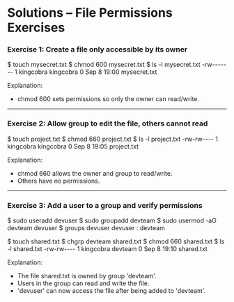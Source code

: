 # Solutions – File Permissions Exercises

### Exercise 1: Create a file only accessible by its owner
$ touch mysecret.txt
$ chmod 600 mysecret.txt
$ ls -l mysecret.txt
-rw------- 1 kingcobra kingcobra 0 Sep 8 19:00 mysecret.txt

Explanation:
- chmod 600 sets permissions so only the owner can read/write.

---

### Exercise 2: Allow group to edit the file, others cannot read
$ touch project.txt
$ chmod 660 project.txt
$ ls -l project.txt
-rw-rw---- 1 kingcobra kingcobra 0 Sep 8 19:05 project.txt

Explanation:
- chmod 660 allows the owner and group to read/write.
- Others have no permissions.

---

### Exercise 3: Add a user to a group and verify permissions
$ sudo useradd devuser
$ sudo groupadd devteam
$ sudo usermod -aG devteam devuser
$ groups devuser
devuser : devteam

$ touch shared.txt
$ chgrp devteam shared.txt
$ chmod 660 shared.txt
$ ls -l shared.txt
-rw-rw---- 1 kingcobra devteam 0 Sep 8 19:10 shared.txt

Explanation:
- The file shared.txt is owned by group 'devteam'.
- Users in the group can read and write the file.
- 'devuser' can now access the file after being added to 'devteam'.
